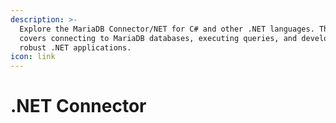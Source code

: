 ```yaml
---
description: >-
  Explore the MariaDB Connector/NET for C# and other .NET languages. This guide
  covers connecting to MariaDB databases, executing queries, and developing
  robust .NET applications.
icon: link
---
```


# .NET Connector

